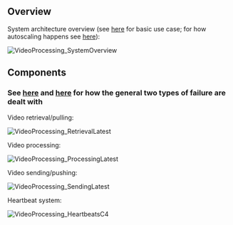 ## Overview

System architecture overview (see [here](workflow.md#client-requests-processing-of-video) for basic use case; for how autoscaling happens see [here](workflow.md#autoscaling-workflow)):

![VideoProcessing_SystemOverview](https://github.com/S24-Capstone-Distributed/General-4020/assets/76976043/d409785e-9d63-46fc-a482-899716af5004)

## Components

### See [here](workflow.md#error-handling-functional-container-error) and [here](workflow.md#error-handling-container-failure) for how the general two types of failure are dealt with

Video retrieval/pulling:

![VideoProcessing_RetrievalLatest](https://github.com/S24-Capstone-Distributed/General-4020/assets/76976043/107f3c53-91bb-4518-839f-ee7df3c75605)

Video processing:

![VideoProcessing_ProcessingLatest](https://github.com/S24-Capstone-Distributed/General-4020/assets/76976043/5b1a4188-c74e-40c3-b795-80ae70b171ab)

Video sending/pushing:

![VideoProcessing_SendingLatest](https://github.com/S24-Capstone-Distributed/General-4020/assets/76976043/dadfd500-9976-4fe3-a608-4c46ef1cdbb7)

Heartbeat system:

![VideoProcessing_HeartbeatsC4](https://github.com/S24-Capstone-Distributed/General-4020/assets/76976043/90feb73b-d37d-4202-8f4e-41337aca8514)
